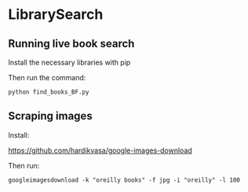 # LibrarySearch

## Running live book search

Install the necessary libraries with pip

Then run the command:

```
python find_books_BF.py
```

## Scraping images

Install:

https://github.com/hardikvasa/google-images-download

Then run:
```
googleimagesdownload -k "oreilly books" -f jpg -i "oreilly" -l 100
```
